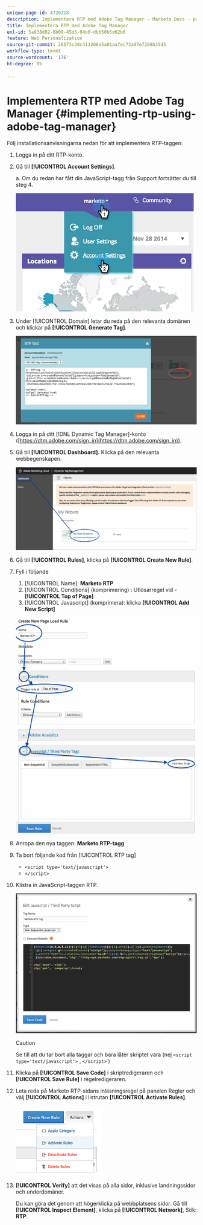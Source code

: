 ```yaml
---
unique-page-id: 4720218
description: Implementera RTP med Adobe Tag Manager - Marketo Docs - produktdokumentation
title: Implementera RTP med Adobe Tag Manager
exl-id: 5a938d02-6b09-45d5-94b0-dbb50b5d62b6
feature: Web Personalization
source-git-commit: 26573c20c411208e5a01aa7ec73a97e7208b35d5
workflow-type: tm+mt
source-wordcount: '176'
ht-degree: 0%

---
```


# Implementera RTP med Adobe Tag Manager {#implementing-rtp-using-adobe-tag-manager}

Följ installationsanvisningarna nedan för att implementera RTP-taggen:

1. Logga in på ditt RTP-konto.

1. Gå till **[!UICONTROL Account Settings]**.

   a. Om du redan har fått din JavaScript-tagg från Support fortsätter du till steg 4.

   ![](assets/image2014-11-30-15-3a19-3a21-4.png)

1. Under [!UICONTROL Domain] letar du reda på den relevanta domänen och klickar på **[!UICONTROL Generate Tag]**.

   ![](assets/image2014-11-30-15-3a20-3a17-4.png)

1. Logga in på ditt [!DNL Dynamic Tag Manager]-konto ([https://dtm.adobe.com/sign_in](https://dtm.adobe.com/sign_in)).

1. Gå till **[!UICONTROL Dashboard].** Klicka på den relevanta webbegenskapen.

   ![](assets/image2014-12-3-17-3a58-3a17.png)

1. Gå till **[!UICONTROL Rules]**, klicka på **[!UICONTROL Create New Rule]**.

1. Fyll i följande

   1. [!UICONTROL Name]: **Marketo RTP**
   1. [!UICONTROL Conditions] (komprimering) : Utlösarregel vid - **[!UICONTROL Top of Page]**
   1. [!UICONTROL Javascript] (komprimera): klicka **[!UICONTROL Add New Script]**

   ![](assets/image2014-12-3-17-3a59-3a40.png)

1. Anropa den nya taggen: **Marketo RTP-tagg**

1. Ta bort följande kod från [!UICONTROL RTP tag]

   * `<script type='text/javascript'>`
   * `</script>`

1. Klistra in JavaScript-taggen RTP.

   ![](assets/image2014-12-3-18-3a3-3a45.png)

   >[!CAUTION]
   >
   >Se till att du tar bort alla taggar och bara låter skriptet vara (nej `<script type='text/javascript'>` , `</script>` )

1. Klicka på **[!UICONTROL Save Code]** i skriptredigeraren och **[!UICONTROL Save Rule]** i regelredigeraren.

1. Leta reda på Marketo RTP-sidans inläsningsregel på panelen Regler och välj **[!UICONTROL Actions]** i listrutan **[!UICONTROL Activate Rules]**.

   ![](assets/image2014-12-3-18-3a4-3a14.png)

1. **[!UICONTROL Verify]** att det visas på alla sidor, inklusive landningssidor och underdomäner.

   Du kan göra det genom att högerklicka på webbplatsens sidor. Gå till **[!UICONTROL Inspect Element]**, klicka på **[!UICONTROL Network]**, Sök: **RTP**.
